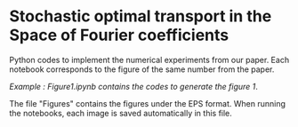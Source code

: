 # Stochastic optimal transport in the Space of Fourier coefficients

Python codes to implement the numerical experiments from our paper. 
Each notebook corresponds to the figure of the same number from the paper. 

*Example : Figure1.ipynb contains the codes to generate the figure 1*. 

The file "Figures" contains the figures under the EPS format. When running the notebooks, each image is saved automatically in this file. 


